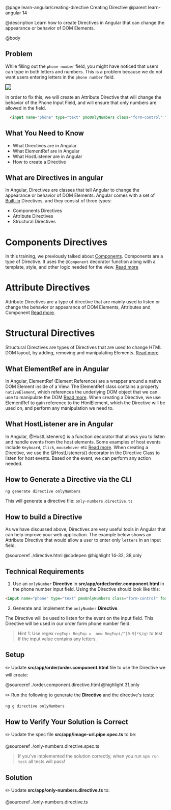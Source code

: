 @page learn-angular/creating-directive Creating Directive
@parent learn-angular 14

@description Learn how to create Directives in Angular that can change the appearance or behavior of DOM Elements.

@body

## Problem
While filling out the  `phone number` field, you might have noticed that users can type in both letters and numbers. This is a problem because we do not want users entering letters in the `phone number` field.

<img src="../static/img/angular/14a-directives/order-form-thumbnails.png"
style="border: solid 1px black; max-width: 420px;"/>

In order to fix this, we will create an Attribute Directive that will change the behavior of the Phone Input Field, and will ensure that only numbers are allowed in the field.

```html
  <input name="phone" type="text" pmoOnlyNumbers class="form-control" formControlName="phone">
```

## What You Need to Know

- What Directives are in Angular
- What ElementRef are in Angular
- What HostListener are in Angular
- How to create a Directive


## What are Directives in angular

In Angular, Directives are classes that tell Angular to change the appearance or behavior of DOM Elements. Angular comes with a set of <a href="https://angular.io/guide/built-in-directivess" target="\_blank" >Built-in</a> Directives,
and they consist of three types:
- Components Directives
- Attribute Directives
- Structural Directives

# Components Directives
In this training, we previously talked about <a href="/academy/academy/learn-angular/creating-components.html">Components</a>. 
Components are a type of Directive. It uses the `@Component` decorator function along with a template, style, and other logic needed for the view. 
<a href="https://angular.io/guide/built-in-directives#:~:text=Components%E2%80%94-,directives,-with%20a%20template" target="\_blank" >Read more</a>

# Attribute Directives
Attribute Directives are a type of directive that are mainly used to listen or change the behavior or appearance of DOM Elements,
Attributes and Component <a href="https://angular.io/guide/attribute-directives" target="\_blank">Read more</a>.

# Structural Directives
Structural Directives are types of Directives that are used to change HTML DOM layout, by adding, removing and manipulating Elements. 
<a href="https://angular.io/guide/structural-directives" target="\_blank" >Read more</a>

## What ElementRef are in Angular
In Angular, ElementRef (Element Reference) are a wrapper around a native DOM Element inside of a View. 
The ElementRef class contains a property `nativeElement`, which references the underlying DOM object that we can use to manipulate the DOM
<a href="https://angular.io/api/core/ElementRef" target="\_blank" >Read more</a>.
When creating a Directive, we use ElementRef to gain reference to the HtmlElement, which the Directive will be used on, and perform any manipulation we need to.

## What HostListener are in Angular
In Angular, @HostListeners() is a function decorator that allows you to listen and handle events from the host elements.
Some examples of host events include `Keyboard`, `Click`, `mousehover` etc <a href="https://angular.io/api/core/HostListener" target="\_blank" >Read more</a>.
When creating a Directive, we use the @HostListeners() decorator in the Directive Class to listen for host events. Based on the event, we can perform any action needed.

## How to Generate a Directive via the CLI

```bash
ng generate directive onlyNumbers
```
This will generate a directive file: `only-numbers.directive.ts`

## How to build a Directive
As we have discussed above, Directives are very useful tools in Angular that can help improve your web application. The example below shows an Attribute Directive that would allow a user to enter only `letters` in an input field.

@sourceref ./directive.html
@codepen
@highlight 14-32, 38,only

## Technical Requirements


1. Use an `onlyNumber` __Directive__ in __src/app/order/order.component.html__ in the phone number input field.  Using the Directive should look like this:
  ```html
  <input name="phone" type="text" pmoOnlyNumbers class="form-control" formControlName="phone">
  ```
2. Generate and implement the `onlyNumber` __Directive__.


The Directive will be used to listen for the event on the input field. This Directive will be used in our order form phone number field.

> Hint 1: Use regex  `regExp: RegExp =  new RegExp(/^[0-9]*$/g)` to test if the input value contains any letters.


## Setup

✏️ Update __src/app/order/order.component.html__ file to use the Directive we will create:

@sourceref ./order.component.directive.html
@highlight 31,only

✏️ Run the following to generate the __Directive__ and the directive's tests:

```bash
ng g directive onlyNumbers
```

## How to Verify Your Solution is Correct

✏️ Update the spec file  __src/app/image-url.pipe.spec.ts__ to be:

@sourceref ./only-numbers.directive.spec.ts

> If you've implemented the solution correctly, when you run `npm run test` all tests will pass!

## Solution

✏️ Update __src/app/only-numbers.directive.ts__ to:

@sourceref ./only-numbers.directive.ts